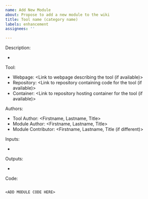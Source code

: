 ```yaml
---
name: Add New Module
about: Propose to add a new module to the wiki
title: Tool name (category name)
labels: enhancement
assignees: ''

---
```


Description:

- <Description of the tool>

Tool:

- Webpage: <Link to webpage describing the tool (if available)>
- Repository: <Link to repository containing code for the tool (if available)>
- Container: <Link to repository hosting container for the tool (if available)>

Authors:
- Tool Author: <Firstname, Lastname, Title>
- Module Author: <Firstname, Lastname, Title>
- Module Contributor: <Firstname, Lastname, Title (if different)>

Inputs:

- <Description of inputs>

Outputs:

- <Description of outputs>

Code:

```

<ADD MODULE CODE HERE>

```
